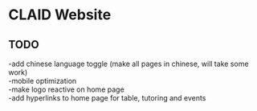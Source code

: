 # CLAID Website

## TODO
-add chinese language toggle (make all pages in chinese, will take some work) <br/>
-mobile optimization <br/>
-make logo reactive on home page <br/>
-add hyperlinks to home page for table, tutoring and events